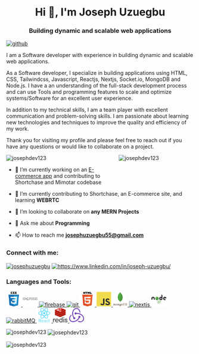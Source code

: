 <h1 align="center">Hi 👋, I'm Joseph Uzuegbu</h1>
<h3 align="center">Building dynamic and scalable web applications</h3>

[<img src='https://github.com/josephDev123/josephDev123/blob/main/thisisengineering-raeng-uyfohHiTxho-unsplash.jpg' alt='github' height='500' width='1000'>](https://github.com/josephDev123)

 I am a Software developer with experience in building dynamic and scalable web applications.

As a Software developer, I specialize in building applications using HTML, CSS, Tailwindcss, Javascript, Reactjs, Nextjs, Socket.io, MongoDB and Node.js. I have a an understanding of the full-stack development process and can use Tools and programming features to scale and optimize systems/Software for an excellent user experience.

In addition to my technical skills, I am a team player with excellent communication and problem-solving skills. I am passionate about learning new technologies and techniques to improve the quality and efficiency of my work.

Thank you for visiting my profile and please feel free to reach out if you have any questions or would like to collaborate on a project.

<p><img align="right" src="https://cdn.filestackcontent.com/efbSR18hT5uRKuo0zoMA" alt="josephdev123" width='40%' height='45%' style='margin-bottom:2rem'/></p>
<p align="left"> <img src="https://komarev.com/ghpvc/?username=josephdev123&label=Profile%20views&color=0e75b6&style=flat" alt="josephdev123" /> </p>

- 🔭 I’m currently working on an [E-commerce app](https://shopping-ecommerce-gamma.vercel.app/) and contributing to Shortchase and Mimotar codebase

- 🌱 I’m currently contributing to Shortchase, an E-commerce site, and learning **WEBRTC**

- 👯 I’m looking to collaborate on **any MERN Projects**

- 💬 Ask me about **Programming**

- 📫 How to reach me **josephuzuegbu55@gmail.com**

<h3 align="left">Connect with me:</h3>
<p align="left">
<a href="https://twitter.com/josephuzuegbu" target="blank"><img align="center" src="https://raw.githubusercontent.com/rahuldkjain/github-profile-readme-generator/master/src/images/icons/Social/twitter.svg" alt="josephuzuegbu" height="30" width="40" /></a>
<a href="https://linkedin.com/in/https://www.linkedin.com/in/joseph-uzuegbu/" target="blank"><img align="center" src="https://raw.githubusercontent.com/rahuldkjain/github-profile-readme-generator/master/src/images/icons/Social/linked-in-alt.svg" alt="https://www.linkedin.com/in/joseph-uzuegbu/" height="30" width="40" /></a>
</p>

<h3 align="left">Languages and Tools:</h3>
<p align="left"> <a href="https://www.w3schools.com/css/" target="_blank" rel="noreferrer"> <img src="https://raw.githubusercontent.com/devicons/devicon/master/icons/css3/css3-original-wordmark.svg" alt="css3" width="40" height="40"/> </a>  <a href="https://expressjs.com" target="_blank" rel="noreferrer"> <img src="https://raw.githubusercontent.com/devicons/devicon/master/icons/express/express-original-wordmark.svg" alt="express" width="40" height="40"/> </a> <a href="https://firebase.google.com/" target="_blank" rel="noreferrer"> <img src="https://www.vectorlogo.zone/logos/firebase/firebase-icon.svg" alt="firebase" width="40" height="40"/> </a> <a href="https://git-scm.com/" target="_blank" rel="noreferrer"> <img src="https://www.vectorlogo.zone/logos/git-scm/git-scm-icon.svg" alt="git" width="40" height="40"/> </a> <a href="https://www.w3.org/html/" target="_blank" rel="noreferrer"> <img src="https://raw.githubusercontent.com/devicons/devicon/master/icons/html5/html5-original-wordmark.svg" alt="html5" width="40" height="40"/> </a> <a href="https://developer.mozilla.org/en-US/docs/Web/JavaScript" target="_blank" rel="noreferrer"> <img src="https://raw.githubusercontent.com/devicons/devicon/master/icons/javascript/javascript-original.svg" alt="javascript" width="40" height="40"/> </a> <a href="https://www.mongodb.com/" target="_blank" rel="noreferrer"> <img src="https://raw.githubusercontent.com/devicons/devicon/master/icons/mongodb/mongodb-original-wordmark.svg" alt="mongodb" width="40" height="40"/> </a> <a href="https://nextjs.org/" target="_blank" rel="noreferrer"> <img src="https://cdn.worldvectorlogo.com/logos/nextjs-2.svg" alt="nextjs" width="40" height="40"/> </a> <a href="https://nodejs.org" target="_blank" rel="noreferrer"> <img src="https://raw.githubusercontent.com/devicons/devicon/master/icons/nodejs/nodejs-original-wordmark.svg" alt="nodejs" width="40" height="40"/> </a> <a href="https://www.rabbitmq.com" target="_blank" rel="noreferrer"> <img src="https://www.vectorlogo.zone/logos/rabbitmq/rabbitmq-icon.svg" alt="rabbitMQ" width="40" height="40"/> </a> <a href="https://reactjs.org/" target="_blank" rel="noreferrer"> <img src="https://raw.githubusercontent.com/devicons/devicon/master/icons/react/react-original-wordmark.svg" alt="react" width="40" height="40"/> </a> <a href="https://redis.io" target="_blank" rel="noreferrer"> <img src="https://raw.githubusercontent.com/devicons/devicon/master/icons/redis/redis-original-wordmark.svg" alt="redis" width="40" height="40"/> </a> <a href="https://redux.js.org" target="_blank" rel="noreferrer"> <img src="https://raw.githubusercontent.com/devicons/devicon/master/icons/redux/redux-original.svg" alt="redux" width="40" height="40"/> </a> </p>

<p><img align="left" src="https://github-readme-stats.vercel.app/api/top-langs?username=josephdev123&show_icons=true&locale=en&layout=compact" alt="josephdev123" /></p>

<p>&nbsp;<img align="center" src="https://github-readme-stats.vercel.app/api?username=josephdev123&show_icons=true&locale=en" alt="josephdev123" /></p>

<p><img align="center" src="https://github-readme-streak-stats.herokuapp.com/?user=josephdev123&" alt="josephdev123" /></p>
